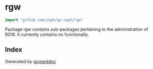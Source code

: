 <!-- Code generated by gomarkdoc. DO NOT EDIT -->

# rgw

```go
import "github.com/ceph/go-ceph/rgw"
```

Package rgw contains sub\-packages pertaining to the administration of RGW\. It currently contains no functionally\.

## Index





Generated by [gomarkdoc](<https://github.com/princjef/gomarkdoc>)
